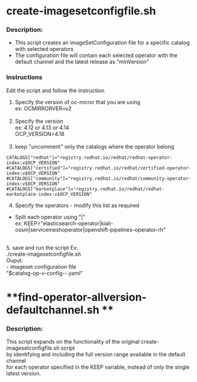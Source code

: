 # **create-imagesetconfigfile.sh**
### Description: 
- This script creates an imageSetConfiguration file for a specific catalog
  with selected operators
- The configuration file will contain each selected operator with the default
  channel and the latest release as "minVersion"
  
### Instructions
Edit the script and follow the instruction

1.  Specify the version of oc-mirror that you are using<br>
    ex: OCMIRRORVER=v2<br>
    <br>
2.  Specify the version<br>
    ex: 4.12 or 4.13 or 4.14<br>
    OCP_VERSION=4.18<br>
    <br>
3.  keep "uncomment" only the catalogs where the operator belong
  ~~~
  CATALOGS["redhat"]="registry.redhat.io/redhat/redhat-operator-index:v$OCP_VERSION"
  #CATALOGS["certified"]="registry.redhat.io/redhat/certified-operator-index:v$OCP_VERSION"
  #CATALOGS["community"]="registry.redhat.io/redhat/community-operator-index:v$OCP_VERSION"
  #CATALOGS["marketplace"]="registry.redhat.io/redhat/redhat-marketplace-index:v$OCP_VERSION"
  ~~~
4.  Specify the operators - modify this list as required<br>
  - Split each operator using "|"<br>
  ex: KEEP="elasticsearch-operator|kiali-ossm|servicemeshoperator|openshift-pipelines-operator-rh"<br>
  <br>
5. save and run the script
  Ex:<br>
  ./create-imagesetconfigfile.sh<br>
  Ouput:<br>
  - imageset configuration file<br>
    "$catalog-op-v<ocp version>-config-<ocmirror version>-<date>.yaml"

# **find-operator-allversion-defaultchannel.sh **
### Description: 

This script expands on the functionality of the original create-imagesetconfigfile.sh script<br> by identifying and including the full version range available in the default channel<br> for each operator specified in the KEEP variable, instead of only the single latest version.<br>